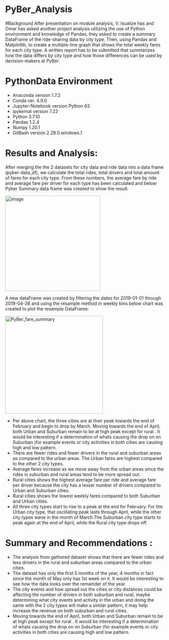 # PyBer_Analysis
#Background
After presentation on module analysis, V. Isualize has and Omar has asked another project analysis utilizing the use of  Python environment  and knowledge of Pandas, they asked to  create a summary DataFrame of the ride-sharing data by city type. Then, using Pandas and Matplotlib, to create a multiple-line graph that shows the total weekly fares for each city type. A  written report has to be submitted that summarizes how the data differs by city type and how those differences can be used by decision-makers at PyBer.

# PythonData Environment
 - Anaconda version 1.7.2
 - Conda ver. 4.9.0
 - Jupyter-Notebook version Python 63
 - ipykernal version 7.22
 - Python 3.7.10
 - Pandas 1.2.4
 - Numpy  1.20.1
 - GitBash version 2.28.0.windows.1
 
# Results and Analysis:
After merging the the 2 datasets for city data and ride data  into a data frame (pyber-data_df), we calculate the total rides, total drivers and total amount of fares for each city type. From these numbers, the average fare by ride and average fare per driver for each type  has been calculated and below Pyber Summary data frame was created to show the result.

<img width="302" alt="image" src="https://user-images.githubusercontent.com/92903447/143781705-7049a52a-a62d-45ea-b0ee-f4dfe256dccd.png">

A new dataFrame was created by filtering the dates for 2019-01-01 through 2019-04-28 and  using the resample method in weekly bins below chart was created to plot the resample DataFrame:

<img width="310" alt="PyBer_fare_summary" src="https://user-images.githubusercontent.com/92903447/143780399-7a06393d-496c-4408-8611-a12d44edac00.png">

- Per above chart, the three cities are at their peak towards the end of February and begin to drop by March. Moving towards the end of April, both Urban and Suburban remain to be at high peak except for rural . It would be interesting if a determination of whats causing the drop on  on Suburban )for example events or city activities in both cities are causing high and low pattern. 
- There are fewer rides and fewer drivers in the rural and suburban areas as compared to the urban areas. The Urban fares are highest compared to the other 2 city types.
- Average fares increase as we move away from the urban areas since the rides in suburban and rural areas tend to be more spread out.
- Rural cities shows the highest average fare per ride and average fare per driver because the city  has a lesser number of  drivers compared to Urban and Suburban cities.
- Rural cities shows  the lowest weekly fares compared to both Suburban and Urban cities.
- All three city types start to rise to a peak at the end for February. For the Urban city type, that oscillating peak lasts through April, while the other city types wane in the month of March.The Suburban city type starts to peak again at the end of April, while the Rural city type drops off.

# Summary and Recommendations :

 - The analysis from gathered dataset shows that there are fewer rides and less drivers in the rural and suburban areas compared to the urban cities. 
 - The dataset has only the first 5 months of the year, 4 months in fact since the month of May only has 1st week on it. It would be interesting to see how the data looks over the remainder of the year. 
- The city events and how spread out the cities or city distances  could be affecting the number of drivers in both suburban and rural, maybe determining what city events  and activity  in the urban and doing the same with the 2 city types will make a similar pattern, it may help increase the revenue on both suburban and rural cities. 
 - Moving towards the end of April, both Urban and Suburban remain to be at high peak except for rural . It would be interesting if a determination of whats causing the drop on  on Suburban )for example events or city activities in both cities are causing high and low pattern. 




